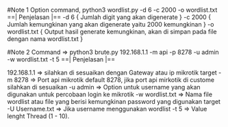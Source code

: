 #Note 1
Option command, python3 wordlist.py -d 6 -c 2000 -o wordlist.txt
==| Penjelasan |==
-d 6               { Jumlah digit yang akan digenerate }
-c 2000            { Jumlah kemungkinan yang akan digenerate yaitu 2000 kemungkinan }
-o wordlist.txt    { Output hasil generate kemungkinan, akan di simpan pada file dengan nama wordlist.txt }

#Note 2
Command => python3 brute.py 192.168.1.1 -m api -p 8278 -u admin -w wordlist.txt -t 5
==| Penjelasan |==

192.168.1.1      => silahkan di sesuaikan dengan Gateway atau ip mikrotik target
-m 8278          => Port api mikrotik default 8278, jika port api mirkotik di custome silahkan di sesuaikan
-u admin         => Option untuk username yang akan digunakan untuk percobaan login ke mikrotik
-w wordlist.txt  => Nama file wordlist atau file yang berisi kemungkinan password yang digunakan target
-U Username.txt  => Jika username menggunakan wordlist 
-t 5             => Value lenght Thread (1 - 10).
